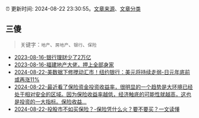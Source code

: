 :alarm_clock: 更新时间: 2024-08-22 23:30:55。[文章来源](/README.md)、[文章分类](/TAGS.md)

## 三傻


> 关键字：`地产`、`房地产`、`银行`、`保险`



- [2023-08-16-银行理财少了2万亿](https://www.aicaijing.com.cn/article/18565) 
- [2023-08-16-福建地产大佬，押上全部身家](https://www.aicaijing.com.cn/article/18567) 
- [2024-08-22-美数据下修搅动汇市！纽约银行：美元将持续走弱-日元年底前或再涨11%](https://www.cls.cn/detail/1772212) 
- [2024-08-22-最近看了保险资金投资收益率，很明显的一个趋势是大环境已经处于相对安全的区域。因为保险收益率越低，经济触底的可能性就越高，这也是投资的一大指标。保险收益...](https://xueqiu.com/2496980475/301995492) 
- [2024-08-22-投股市不如买保险？-保险凭什么火？要不要买？一文读懂](https://xueqiu.com/9210717241/301989736) 
